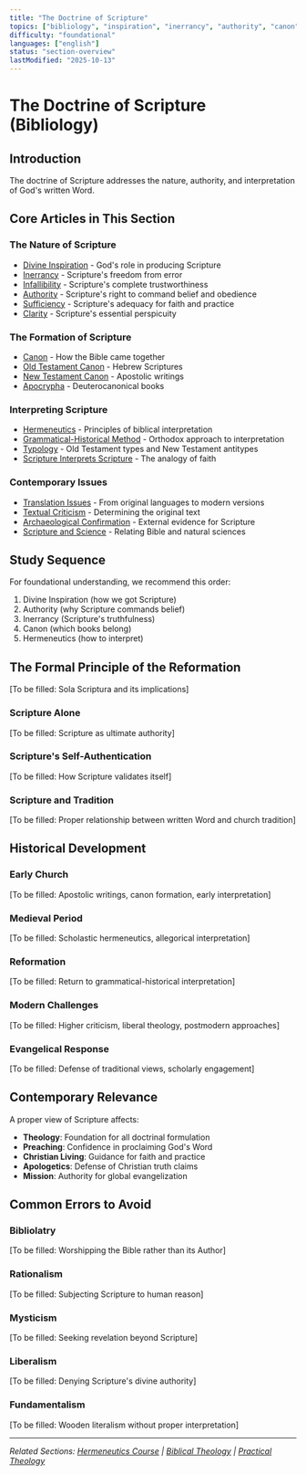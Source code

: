 ```yaml
---
title: "The Doctrine of Scripture"
topics: ["bibliology", "inspiration", "inerrancy", "authority", "canon", "interpretation"]
difficulty: "foundational"
languages: ["english"]
status: "section-overview"
lastModified: "2025-10-13"
---
```


# The Doctrine of Scripture (Bibliology)

## Introduction
The doctrine of Scripture addresses the nature, authority, and interpretation of God's written Word.

## Core Articles in This Section

### The Nature of Scripture
- [Divine Inspiration](inspiration.md) - God's role in producing Scripture
- [Inerrancy](inerrancy.md) - Scripture's freedom from error
- [Infallibility](infallibility.md) - Scripture's complete trustworthiness
- [Authority](authority.md) - Scripture's right to command belief and obedience
- [Sufficiency](sufficiency.md) - Scripture's adequacy for faith and practice
- [Clarity](clarity.md) - Scripture's essential perspicuity

### The Formation of Scripture
- [Canon](canon.md) - How the Bible came together
- [Old Testament Canon](old-testament-canon.md) - Hebrew Scriptures
- [New Testament Canon](new-testament-canon.md) - Apostolic writings
- [Apocrypha](apocrypha.md) - Deuterocanonical books

### Interpreting Scripture
- [Hermeneutics](hermeneutics.md) - Principles of biblical interpretation
- [Grammatical-Historical Method](grammatical-historical.md) - Orthodox approach to interpretation
- [Typology](typology.md) - Old Testament types and New Testament antitypes
- [Scripture Interprets Scripture](scripture-interprets-scripture.md) - The analogy of faith

### Contemporary Issues
- [Translation Issues](translation.md) - From original languages to modern versions
- [Textual Criticism](textual-criticism.md) - Determining the original text
- [Archaeological Confirmation](archaeology.md) - External evidence for Scripture
- [Scripture and Science](scripture-science.md) - Relating Bible and natural sciences

## Study Sequence
For foundational understanding, we recommend this order:
1. Divine Inspiration (how we got Scripture)
2. Authority (why Scripture commands belief)
3. Inerrancy (Scripture's truthfulness)
4. Canon (which books belong)
5. Hermeneutics (how to interpret)

## The Formal Principle of the Reformation
[To be filled: Sola Scriptura and its implications]

### Scripture Alone
[To be filled: Scripture as ultimate authority]

### Scripture's Self-Authentication
[To be filled: How Scripture validates itself]

### Scripture and Tradition
[To be filled: Proper relationship between written Word and church tradition]

## Historical Development

### Early Church
[To be filled: Apostolic writings, canon formation, early interpretation]

### Medieval Period
[To be filled: Scholastic hermeneutics, allegorical interpretation]

### Reformation
[To be filled: Return to grammatical-historical interpretation]

### Modern Challenges
[To be filled: Higher criticism, liberal theology, postmodern approaches]

### Evangelical Response
[To be filled: Defense of traditional views, scholarly engagement]

## Contemporary Relevance
A proper view of Scripture affects:
- **Theology**: Foundation for all doctrinal formulation
- **Preaching**: Confidence in proclaiming God's Word
- **Christian Living**: Guidance for faith and practice
- **Apologetics**: Defense of Christian truth claims
- **Mission**: Authority for global evangelization

## Common Errors to Avoid

### Bibliolatry
[To be filled: Worshipping the Bible rather than its Author]

### Rationalism
[To be filled: Subjecting Scripture to human reason]

### Mysticism
[To be filled: Seeking revelation beyond Scripture]

### Liberalism
[To be filled: Denying Scripture's divine authority]

### Fundamentalism
[To be filled: Wooden literalism without proper interpretation]

---

*Related Sections: [Hermeneutics Course](../../education/hermeneutics/) | [Biblical Theology](../../biblical/) | [Practical Theology](../../practical/)*